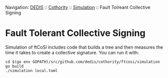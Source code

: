 Navigation: [DEDIS](https://github.com/dedis/doc/README.md) ::
[Cothority](../../README.md) ::
[Simulation](../../doc/Simulation.md) ::
Fault Tolreant Collective Signing

# Fault Tolerant Collective Signing

Simulation of ftCoSi includes code that builds a tree and then measures the time
it takes to create a collective signature. You can run it with:

```
cd $(go env GOPATH)/src/github.com/dedis/cothority/ftcosi/simulation
go build
./simulation local.toml
```
